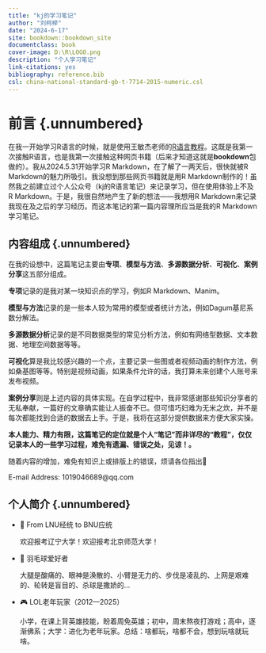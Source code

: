 ```yaml
---
title: "kj的学习笔记"
author: "刘柯榉"
date: "2024-6-17"
site: bookdown::bookdown_site
documentclass: book
cover-image: ‪D:\R\LOGO.png
description: "个人学习笔记"
link-citations: yes
bibliography: reference.bib
csl: china-national-standard-gb-t-7714-2015-numeric.csl
---
```


# 前言 {.unnumbered}

在我一开始学习R语言的时候，就是使用王敏杰老师的[R语言教程](https://bookdown.org/wangminjie/R4DS/)。这既是我第一次接触R语言，也是我第一次接触这种网页书籍（后来才知道这就是**bookdown**包做的）。我从2024.5.31开始学习R Markdown，在了解了一两天后，很快就被R Markdown的魅力所吸引。我没想到那些网页书籍就是用R Markdown制作的！虽然我之前建立过个人公众号（kj的R语言笔记）来记录学习，但在使用体验上不及R Markdown。于是，我很自然地产生了新的想法——我想用R Markdown来记录我现在及之后的学习经历。而这本笔记的第一篇内容理所应当是我的R Markdown学习笔记。

## 内容组成 {.unnumbered}

在我的设想中，这篇笔记主要由**专项**、**模型与方法**、**多源数据分析**、**可视化**、**案例分享**这五部分组成。

**专项**记录的是我对某一块知识点的学习，例如R Markdown、Manim。

**模型与方法**记录的是一些本人较为常用的模型或者统计方法，例如Dagum基尼系数分解法。

**多源数据分析**记录的是不同数据类型的常见分析方法，例如有网络型数据、文本数据、地理空间数据等等。

**可视化**算是我比较感兴趣的一个点，主要记录一些图或者视频动画的制作方法，例如桑基图等等。特别是视频动画，如果条件允许的话，我打算未来创建个人账号来发布视频。

**案例分享**则是上述内容的具体实现。在自学过程中，我非常感谢那些知识分享者的无私奉献，一篇好的文章确实能让人振奋不已。但可惜巧妇难为无米之炊，并不是每次都能找到合适的数据去上手。于是，我将在这部分提供数据来方便大家实操。

**本人能力、精力有限，这篇笔记的定位就是个人“笔记”而非详尽的“教程”，仅仅记录本人的一些学习过程，难免有遗漏、错误之处，见谅！。**

随着内容的增加，难免有知识上或排版上的错误，烦请各位指出🤝

E-mail Address: 1019046689\@qq.com

## 个人简介 {.unnumbered}

-   📖 From LNU经统 to BNU应统

    欢迎报考辽宁大学！欢迎报考北京师范大学！

-   🏸 羽毛球爱好者

    大腿是酸痛的、眼神是涣散的、小臂是无力的、步伐是凌乱的、上网是艰难的、轮转是盲目的、杀球是撒娇的...

-   🎮 LOL老年玩家（2012—2025）

    小学，在课上背英雄技能，盼着周免英雄；初中，周末熬夜打游戏；高中，逐渐佛系；大学：进化为老年玩家。总结：啥都玩，啥都不会，想到玩啥就玩啥。

